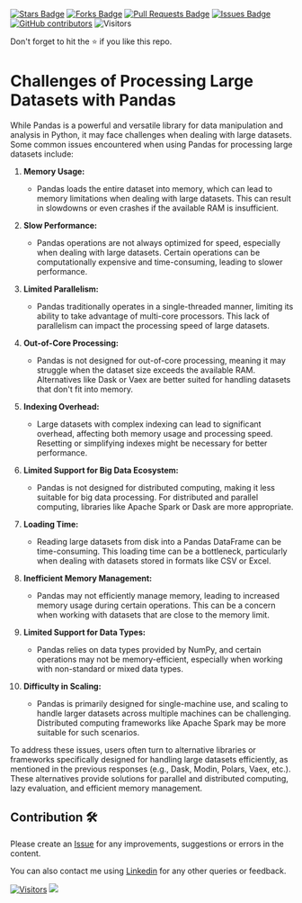 <a href="https://github.com/drshahizan/Python-big-data/stargazers"><img src="https://img.shields.io/github/stars/drshahizan/Python-big-data" alt="Stars Badge"/></a>
<a href="https://github.com/drshahizan/Python-big-data/network/members"><img src="https://img.shields.io/github/forks/drshahizan/Python-big-data" alt="Forks Badge"/></a>
<a href="https://github.com/drshahizan/Python-big-data/pulls"><img src="https://img.shields.io/github/issues-pr/drshahizan/Python-big-data" alt="Pull Requests Badge"/></a>
<a href="https://github.com/drshahizan/Python-big-data/issues"><img src="https://img.shields.io/github/issues/drshahizan/Python-big-data" alt="Issues Badge"/></a>
<a href="https://github.com/drshahizan/Python-big-data/graphs/contributors"><img alt="GitHub contributors" src="https://img.shields.io/github/contributors/drshahizan/Python-big-data?color=2b9348"></a>
![Visitors](https://api.visitorbadge.io/api/visitors?path=https%3A%2F%2Fgithub.com%2Fdrshahizan%2FPython-big-data&labelColor=%23d9e3f0&countColor=%23697689&style=flat)

Don't forget to hit the :star: if you like this repo.

# Challenges of Processing Large Datasets with Pandas 

While Pandas is a powerful and versatile library for data manipulation and analysis in Python, it may face challenges when dealing with large datasets. Some common issues encountered when using Pandas for processing large datasets include:

1. **Memory Usage:**
   - Pandas loads the entire dataset into memory, which can lead to memory limitations when dealing with large datasets. This can result in slowdowns or even crashes if the available RAM is insufficient.

2. **Slow Performance:**
   - Pandas operations are not always optimized for speed, especially when dealing with large datasets. Certain operations can be computationally expensive and time-consuming, leading to slower performance.

3. **Limited Parallelism:**
   - Pandas traditionally operates in a single-threaded manner, limiting its ability to take advantage of multi-core processors. This lack of parallelism can impact the processing speed of large datasets.

4. **Out-of-Core Processing:**
   - Pandas is not designed for out-of-core processing, meaning it may struggle when the dataset size exceeds the available RAM. Alternatives like Dask or Vaex are better suited for handling datasets that don't fit into memory.

5. **Indexing Overhead:**
   - Large datasets with complex indexing can lead to significant overhead, affecting both memory usage and processing speed. Resetting or simplifying indexes might be necessary for better performance.

6. **Limited Support for Big Data Ecosystem:**
   - Pandas is not designed for distributed computing, making it less suitable for big data processing. For distributed and parallel computing, libraries like Apache Spark or Dask are more appropriate.

7. **Loading Time:**
   - Reading large datasets from disk into a Pandas DataFrame can be time-consuming. This loading time can be a bottleneck, particularly when dealing with datasets stored in formats like CSV or Excel.

8. **Inefficient Memory Management:**
   - Pandas may not efficiently manage memory, leading to increased memory usage during certain operations. This can be a concern when working with datasets that are close to the memory limit.

9. **Limited Support for Data Types:**
   - Pandas relies on data types provided by NumPy, and certain operations may not be memory-efficient, especially when working with non-standard or mixed data types.

10. **Difficulty in Scaling:**
    - Pandas is primarily designed for single-machine use, and scaling to handle larger datasets across multiple machines can be challenging. Distributed computing frameworks like Apache Spark may be more suitable for such scenarios.

To address these issues, users often turn to alternative libraries or frameworks specifically designed for handling large datasets efficiently, as mentioned in the previous responses (e.g., Dask, Modin, Polars, Vaex, etc.). These alternatives provide solutions for parallel and distributed computing, lazy evaluation, and efficient memory management.

## Contribution 🛠️
Please create an [Issue](https://github.com/drshahizan/Python_EDA/issues) for any improvements, suggestions or errors in the content.

You can also contact me using [Linkedin](https://www.linkedin.com/in/drshahizan/) for any other queries or feedback.

[![Visitors](https://api.visitorbadge.io/api/visitors?path=https%3A%2F%2Fgithub.com%2Fdrshahizan&labelColor=%23697689&countColor=%23555555&style=plastic)](https://visitorbadge.io/status?path=https%3A%2F%2Fgithub.com%2Fdrshahizan)
![](https://hit.yhype.me/github/profile?user_id=81284918)




